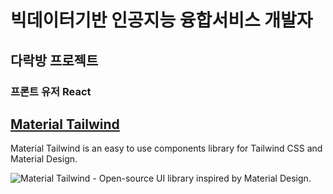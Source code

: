# 빅데이터기반 인공지능 융합서비스 개발자
## 다락방 프로젝트 
### 프론트 유저 React



## [Material Tailwind](https://www.material-tailwind.com/) 

Material Tailwind is an easy to use components library for Tailwind CSS and Material Design.

![Material Tailwind - Open-source UI library inspired by Material Design.](https://user-images.githubusercontent.com/51070104/204787709-560342fd-7dfd-4bc3-8b86-14da44030a85.png) 

<br />

